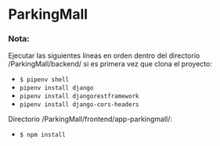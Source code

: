 # ParkingMall

### Nota:
Ejecutar las siguientes líneas en orden dentro del directorio /ParkingMall/backend/ si es primera vez que clona el proyecto:
- `$ pipenv shell` 
- `pipenv install django` 
- `pipenv install djangorestframework` 
- `pipenv install django-cors-headers` 

Directorio /ParkingMall/frontend/app-parkingmall/:
- `$ npm install`

